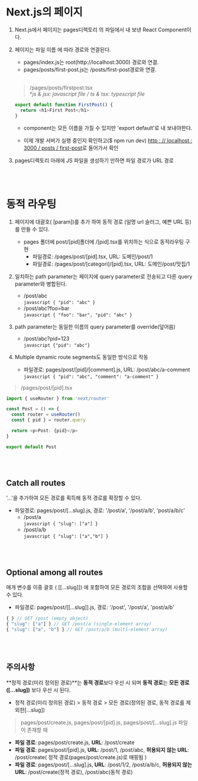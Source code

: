 # Next.js의 페이지

1. Next.js에서 페이지는 pages디렉토리 의 파일에서 내 보낸 React Component이다.

2. 페이지는 파일 이름 에 따라 경로와 연결된다.

   - pages/index.js는 root(http://localhost:3000) 경로와 연결.   
   - pages/posts/first-post.js는 /posts/first-post경로와 연결.

   <br/>

   > /pages/posts/firstpost.tsx   
   > **js & jsx: javascript file / ts & tsx: typescript file*

   ```typescript
   export default function FirstPost() {
     return <h1>First Post</h1>
   } 
   ```
   - component는 모든 이름을 가질 수 있지만 'export default'로 내 보내야한다.

   - 이제 개발 서버가 실행 중인지 확인하고($ npm run dev)
      [http : // localhost : 3000 / posts / first-post](http://localhost:3000/posts/first-post)로 들어가서 확인


3. pages디렉토리 아래에 JS 파일을 생성하기 만하면 파일 경로가 URL 경로
<br/>
<br/>


# 동적 라우팅
1. 페이지에 대괄호( [param])를 추가 하여 동적 경로 (일명 url 슬러그, 예쁜 URL 등)를 만들 수 있다.
   - pages 폴더에 post/[pid]폴더에 /[pid].tsx를 위치하는 식으로 동적라우팅 구현 
      - 파일경로: /pages/post/[pid].tsx, URL: 도메인/post/1
      - 파일경로: /pages/post/[categori]/[pid].tsx, URL: 도메인/post/맛집/1
2. 일치하는 path parameter는 페이지에 query parameter로 전송되고 다른 query parameter와 병합된다.
   - /post/abc   
    ```javascript { "pid": "abc" }```
   - /post/abc?foo=bar   
   ```javascript { "foo": "bar", "pid": "abc" } ```
   
3. path parameter는 동일한 이름의 query parameter를 override(덮어씀)
   - /post/abc?pid=123   
   ```javascript {"pid": "abc"} ```   
4. Multiple dynamic route segments도 동일한 방식으로 작동
   - 파일경로: pages/post/[pid]/[comment].js, URL: /post/abc/a-comment   
   ```javascript { "pid": "abc", "comment": "a-comment" } ```


> /pages/post/[pid].tsx
```typescript
import { useRouter } from 'next/router'

const Post = () => {
  const router = useRouter()
  const { pid } = router.query

  return <p>Post: {pid}</p>
}

export default Post
```
<br/>
<br/>


## Catch all routes
'...'을 추가하여 모든 경로를 획득해 동적 경로를 확장할 수 있다.
   - 파일경로: pages/post/[...slug].js, 경로: '/post/a', '/post/a/b', 'post/a/b/c'
      - /post/a   
         ```javascript { "slug": ["a"] } ```
      - /post/a/b   
         ```javascript { "slug": ["a","b"] } ```
      
<br/>
<br/>

## Optional among all routes   
매개 변수를 이중 괄호 ( [[...slug]]) 에 포함하여 모든 경로의 조합을 선택하여 사용할 수 있다.

   - 파일경로: pages/post/[[...slug]].js, 경로: '/post', '/post/a', 'post/a/b'
   ```javascript
   { } // GET /post (empty object)
   { "slug": ["a"] } // GET /post/a (single-element array)
   { "slug": ["a", "b"] } // GET /post/a/b (multi-element array)
   ```
   
   <br/>
   <br/>
   
##  주의사항
**정적 경로(미리 정의된 경로)**는 **동적 경로**보다 우선 시 되며 **동적 경로**는 **모든 경로([...slug])** 보다 우선 시 된다.
   
   - 정적 경로(미리 정의된 경로) > 동적 경로 > 모든 경로(정의된 경로, 동적 경로를 제외한[...slug])
  
   > pages/post/create.js, pages/post/[pid].js, pages/post/[...slug].js 파일이 존재할 때   

   - **파일 경로**: pages/post/create.js, **URL**: /post/create
   - **파일 경로**: pages/post/[pid].js, **URL**: /post/1, /post/abc, **허용되지 않는 URL**: /post/create( 정적 경로(pages/post/create.js)로 매핑됨 ) 
   - **파일 경로**: pages/post/[...slug].js, **URL**: /post/1/2, /post/a/b/c, **허용되지 않는 URL**: /post/create(정적 경로), /post/abc(동적 경로)

